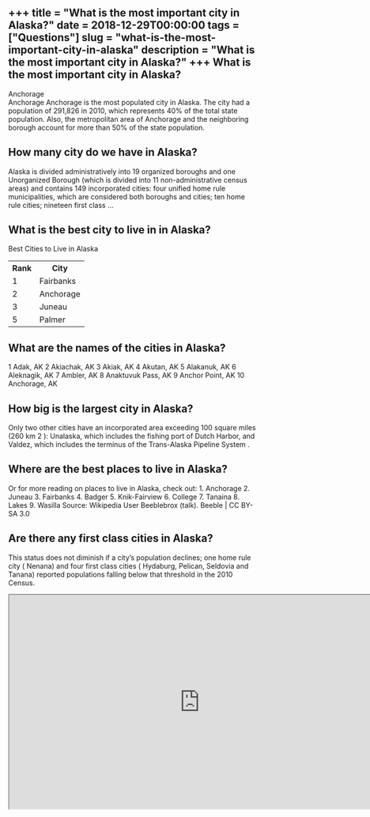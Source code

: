+++
title = "What is the most important city in Alaska?"
date = 2018-12-29T00:00:00
tags = ["Questions"]
slug = "what-is-the-most-important-city-in-alaska"
description = "What is the most important city in Alaska?"
+++
What is the most important city in Alaska?
------------------------------------------

Anchorage  
Anchorage Anchorage is the most populated city in Alaska. The city had a population of 291,826 in 2010, which represents 40% of the total state population. Also, the metropolitan area of Anchorage and the neighboring borough account for more than 50% of the state population.

How many city do we have in Alaska?
-----------------------------------

Alaska is divided administratively into 19 organized boroughs and one Unorganized Borough (which is divided into 11 non-administrative census areas) and contains 149 incorporated cities: four unified home rule municipalities, which are considered both boroughs and cities; ten home rule cities; nineteen first class …

What is the best city to live in in Alaska?
-------------------------------------------

Best Cities to Live in Alaska

<table><tr><th>Rank</th><th>City</th></tr><tr><td>1</td><td>Fairbanks</td></tr><tr><td>2</td><td>Anchorage</td></tr><tr><td>3</td><td>Juneau</td></tr><tr><td>5</td><td>Palmer</td></tr></table>

What are the names of the cities in Alaska?
-------------------------------------------

1 Adak, AK 2 Akiachak, AK 3 Akiak, AK 4 Akutan, AK 5 Alakanuk, AK 6 Aleknagik, AK 7 Ambler, AK 8 Anaktuvuk Pass, AK 9 Anchor Point, AK 10 Anchorage, AK

How big is the largest city in Alaska?
--------------------------------------

Only two other cities have an incorporated area exceeding 100 square miles (260 km 2 ): Unalaska, which includes the fishing port of Dutch Harbor, and Valdez, which includes the terminus of the Trans-Alaska Pipeline System .

Where are the best places to live in Alaska?
--------------------------------------------

Or for more reading on places to live in Alaska, check out: 1. Anchorage 2. Juneau 3. Fairbanks 4. Badger 5. Knik-Fairview 6. College 7. Tanaina 8. Lakes 9. Wasilla Source: Wikipedia User Beeblebrox (talk). Beeble | CC BY-SA 3.0

Are there any first class cities in Alaska?
-------------------------------------------

This status does not diminish if a city’s population declines; one home rule city ( Nenana) and four first class cities ( Hydaburg, Pelican, Seldovia and Tanana) reported populations falling below that threshold in the 2010 Census.

<iframe allow="accelerometer; autoplay; clipboard-write; encrypted-media; gyroscope; picture-in-picture" allowfullscreen="" class="__youtube_prefs__  epyt-is-override  no-lazyload" data-no-lazy="1" data-origheight="433" data-origwidth="770" data-skipgform_ajax_framebjll="" height="433" id="_ytid_49185" loading="lazy" src="https://www.youtube.com/embed/mkzs7Os-G3U?enablejsapi=1&autoplay=0&cc_load_policy=0&cc_lang_pref=&iv_load_policy=1&loop=0&modestbranding=0&rel=1&fs=1&playsinline=0&autohide=2&theme=dark&color=red&controls=1&" title="YouTube player" width="770"></iframe>
